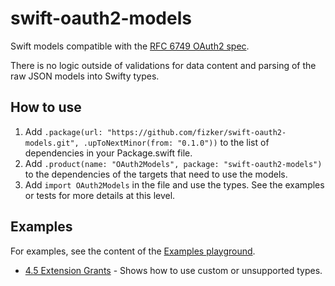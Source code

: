 # swift-oauth2-models

Swift models compatible with the [RFC 6749 OAuth2 spec](https://tools.ietf.org/html/rfc6749).

There is no logic outside of validations for data content and parsing of the raw JSON models into Swifty types.


## How to use

1. Add `.package(url: "https://github.com/fizker/swift-oauth2-models.git", .upToNextMinor(from: "0.1.0"))` to the list of dependencies in your Package.swift file.
2. Add `.product(name: "OAuth2Models", package: "swift-oauth2-models")` to the dependencies of the targets that need to use the models.
3. Add `import OAuth2Models` in the file and use the types. See the examples or tests for more details at this level.


## Examples

For examples, see the content of the [Examples playground](Examples.playground).

- [4.5 Extension Grants](Examples.playground/Pages/4.5%20Extension%20Grant.xcplaygroundpage/Contents.swift) - Shows how to use custom or unsupported types.
